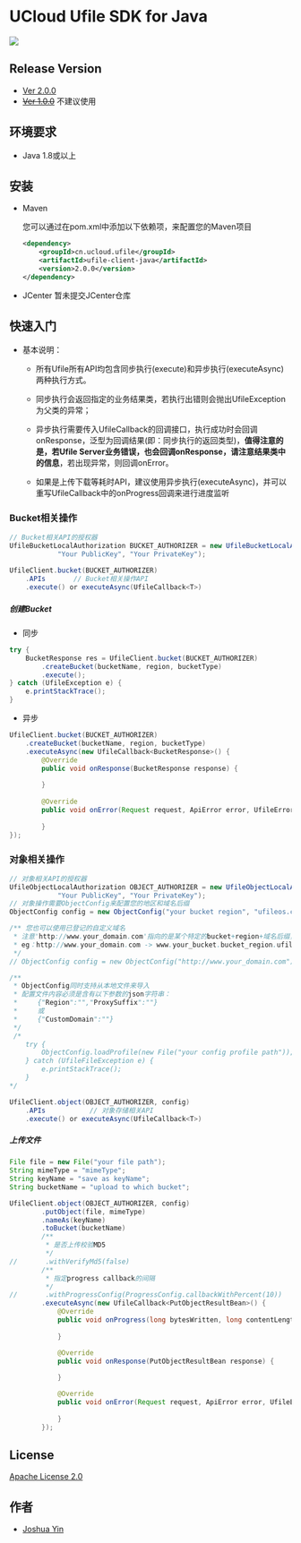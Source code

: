 # UCloud Ufile SDK for Java

[![](https://img.shields.io/github/release/ucloud/ufile-sdk-java.svg)](https://github.com/ucloud/ufile-sdk-java)

## Release Version
- [Ver 2.0.0](https://github.com/ucloud/ufile-sdk-java)
- ~~[Ver 1.0.0](https://github.com/ufilesdk-dev/ufile-javasdk)~~ 不建议使用

## 环境要求
- Java 1.8或以上

## 安装
- Maven

    您可以通过在pom.xml中添加以下依赖项，来配置您的Maven项目

    ``` xml
    <dependency>
        <groupId>cn.ucloud.ufile</groupId>
        <artifactId>ufile-client-java</artifactId>
        <version>2.0.0</version>
    </dependency>
    ```

- JCenter
    暂未提交JCenter仓库

## 快速入门

- 基本说明：
    - 所有Ufile所有API均包含同步执行(execute)和异步执行(executeAsync)两种执行方式。
    
    - 同步执行会返回指定的业务结果类，若执行出错则会抛出UfileException为父类的异常；
    
    - 异步执行需要传入UfileCallback<T>的回调接口，执行成功时会回调onResponse，泛型<T>为回调结果(即：同步执行的返回类型)，**值得注意的是，若Ufile Server业务错误，也会回调onResponse，请注意结果类中的信息**，若出现异常，则回调onError。
    
    - 如果是上传下载等耗时API，建议使用异步执行(executeAsync)，并可以重写UfileCallback中的onProgress回调来进行进度监听

### Bucket相关操作
``` java
// Bucket相关API的授权器
UfileBucketLocalAuthorization BUCKET_AUTHORIZER = new UfileBucketLocalAuthorization(
            "Your PublicKey", "Your PrivateKey");
            
UfileClient.bucket(BUCKET_AUTHORIZER)
    .APIs       // Bucket相关操作API
    .execute() or executeAsync(UfileCallback<T>)
```
##### 创建Bucket

- 同步

``` java
try {
    BucketResponse res = UfileClient.bucket(BUCKET_AUTHORIZER)
        .createBucket(bucketName, region, bucketType)
        .execute();
} catch (UfileException e) {
    e.printStackTrace();
}
```
- 异步

``` java
UfileClient.bucket(BUCKET_AUTHORIZER)
    .createBucket(bucketName, region, bucketType)
    .executeAsync(new UfileCallback<BucketResponse>() {
        @Override
        public void onResponse(BucketResponse response) {
            
        }
    
        @Override
        public void onError(Request request, ApiError error, UfileErrorBean response) {
            
        }
});
```

### 对象相关操作
``` java
// 对象相关API的授权器
UfileObjectLocalAuthorization OBJECT_AUTHORIZER = new UfileObjectLocalAuthorization(
            "Your PublicKey", "Your PrivateKey");
// 对象操作需要ObjectConfig来配置您的地区和域名后缀
ObjectConfig config = new ObjectConfig("your bucket region", "ufileos.com");

/** 您也可以使用已登记的自定义域名
 * 注意'http://www.your_domain.com'指向的是某个特定的bucket+region+域名后缀，
 * eg：http://www.your_domain.com -> www.your_bucket.bucket_region.ufileos.com
 */
// ObjectConfig config = new ObjectConfig("http://www.your_domain.com");

/**
 * ObjectConfig同时支持从本地文件来导入
 * 配置文件内容必须是含有以下参数的json字符串：
 *     {"Region":"","ProxySuffix":""} 
 *     或
 *     {"CustomDomain":""}
 */
 /*
    try {
        ObjectConfig.loadProfile(new File("your config profile path"));
    } catch (UfileFileException e) {
        e.printStackTrace();
    }
*/

UfileClient.object(OBJECT_AUTHORIZER, config)
    .APIs           // 对象存储相关API
    .execute() or executeAsync(UfileCallback<T>)
```

##### 上传文件

``` java
File file = new File("your file path");
String mimeType = "mimeType";
String keyName = "save as keyName";
String bucketName = "upload to which bucket";

UfileClient.object(OBJECT_AUTHORIZER, config)
        .putObject(file, mimeType)
        .nameAs(keyName)
        .toBucket(bucketName)
        /**
         * 是否上传校验MD5
         */
//       .withVerifyMd5(false)
        /**
         * 指定progress callback的间隔
         */
//       .withProgressConfig(ProgressConfig.callbackWithPercent(10))
        .executeAsync(new UfileCallback<PutObjectResultBean>() {
            @Override
            public void onProgress(long bytesWritten, long contentLength) {
                
            }

            @Override
            public void onResponse(PutObjectResultBean response) {
                
            }

            @Override
            public void onError(Request request, ApiError error, UfileErrorBean response) {
                
            }
        });
```

## License
[Apache License 2.0](https://www.apache.org/licenses/LICENSE-2.0.html)

## 作者
- [Joshua Yin](https://github.com/joshuayin)

